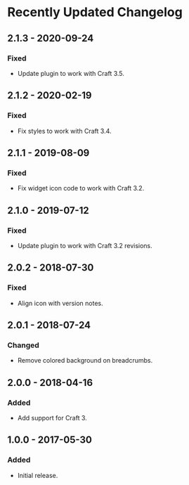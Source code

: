 # Recently Updated Changelog

## 2.1.3 - 2020-09-24

### Fixed

- Update plugin to work with Craft 3.5.

## 2.1.2 - 2020-02-19

### Fixed

- Fix styles to work with Craft 3.4.

## 2.1.1 - 2019-08-09

### Fixed

- Fix widget icon code to work with Craft 3.2.

## 2.1.0 - 2019-07-12

### Fixed

- Update plugin to work with Craft 3.2 revisions.

## 2.0.2 - 2018-07-30

### Fixed

- Align icon with version notes.

## 2.0.1 - 2018-07-24

### Changed

- Remove colored background on breadcrumbs.

## 2.0.0 - 2018-04-16

### Added

- Add support for Craft 3.

## 1.0.0 - 2017-05-30

### Added

- Initial release.
